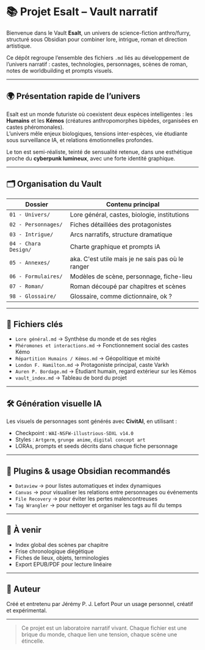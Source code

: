 # 📚 Projet Esalt – Vault narratif

Bienvenue dans le Vault **Esalt**, un univers de science-fiction anthro/furry, structuré sous Obsidian pour combiner lore, intrigue, roman et direction artistique.

Ce dépôt regroupe l’ensemble des fichiers `.md` liés au développement de l’univers narratif : castes, technologies, personnages, scènes de roman, notes de worldbuilding et prompts visuels.

---

## 🌍 Présentation rapide de l’univers

Esalt est un monde futuriste où coexistent deux espèces intelligentes : les **Humains** et les **Kémos** (créatures anthropomorphes bipèdes, organisées en castes phéromonales).  
L’univers mêle enjeux biologiques, tensions inter-espèces, vie étudiante sous surveillance IA, et relations émotionnelles profondes.

Le ton est semi-réaliste, teinté de sensualité retenue, dans une esthétique proche du **cyberpunk lumineux**, avec une forte identité graphique.

---

## 🗂️ Organisation du Vault

| Dossier              | Contenu principal                                 |
| -------------------- | ------------------------------------------------- |
| `01 - Univers/`      | Lore général, castes, biologie, institutions      |
| `02 - Personnages/`  | Fiches détaillées des protagonistes               |
| `03 - Intrigue/`     | Arcs narratifs, structure dramatique              |
| `04 - Chara Design/` | Charte graphique et prompts iA                    |
| `05 - Annexes/`      | aka. C'est utile mais je ne sais pas où le ranger |
| `06 - Formulaires/`  | Modèles de scène, personnage, fiche-lieu          |
| `07 - Roman/`        | Roman découpé par chapitres et scènes             |
| `98 - Glossaire/`    | Glossaire, comme dictionnaire, ok ?               |


---

## 🧭 Fichiers clés

- `Lore général.md` → Synthèse du monde et de ses règles
- `Phéromones et interactions.md` → Fonctionnement social des castes Kémo
- `Répartition Humains / Kémos.md` → Géopolitique et mixité
- `London F. Hamilton.md` → Protagoniste principal, caste Varkh
- `Auren P. Bordage.md` → Étudiant humain, regard extérieur sur les Kémos
- `vault_index.md` → Tableau de bord du projet

---

## 🛠️ Génération visuelle IA

Les visuels de personnages sont générés avec **CivitAI**, en utilisant :
- Checkpoint : `WAI-NSFW-illustrious-SDXL v14.0`
- Styles : `Artgerm`, `grunge anime`, `digital concept art`
- LORAs, prompts et seeds décrits dans chaque fiche personnage

---

## 🧪 Plugins & usage Obsidian recommandés

- `Dataview` → pour listes automatiques et index dynamiques
- `Canvas` → pour visualiser les relations entre personnages ou événements
- `File Recovery` → pour éviter les pertes malencontreuses
- `Tag Wrangler` → pour nettoyer et organiser les tags au fil du temps

---

## 📄 À venir

- Index global des scènes par chapitre
- Frise chronologique diégétique
- Fiches de lieux, objets, terminologies
- Export EPUB/PDF pour lecture linéaire

---

## 📝 Auteur

Créé et entretenu par Jérémy P. J. Lefort
Pour un usage personnel, créatif et expérimental.

---

> Ce projet est un laboratoire narratif vivant.
> Chaque fichier est une brique du monde, chaque lien une tension, chaque scène une étincelle.

